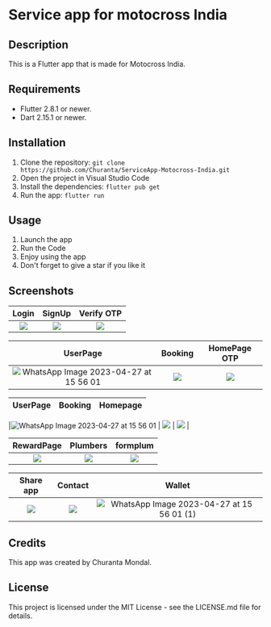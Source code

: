 # Service app for motocross India

## Description

This is a Flutter app that is made for Motocross India.

## Requirements

- Flutter 2.8.1 or newer.
- Dart 2.15.1 or newer.

## Installation

1. Clone the repository: `git clone https://github.com/Churanta/ServiceApp-Motocross-India.git`
2. Open the project in Visual Studio Code
3. Install the dependencies: `flutter pub get`
4. Run the app: `flutter run`

## Usage

1. Launch the app
2. Run the Code
3. Enjoy using the app
4. Don't forget to give a star if you like it

## Screenshots

|              Login               |              SignUp              |            Verify OTP            |
| :------------------------------: | :------------------------------: | :------------------------------: |
| ![](screenshots/screenshot1.jpg) | ![](screenshots/screenshot2.jpg) | ![](screenshots/screenshot3.jpg) |

|                                                                     UserPage                                                                     |             Booking              |           HomePage OTP           |
| :----------------------------------------------------------------------------------------------------------------------------------------------: | :------------------------------: | :------------------------------: |
| ![WhatsApp Image 2023-04-27 at 15 56 01](https://user-images.githubusercontent.com/83538805/234836847-c074a4c8-273f-448a-8777-2213b2b874fa.jpeg) | ![](screenshots/screenshot5.jpg) | ![](screenshots/screenshot6.jpg) |

| UserPage | Booking | Homepage |
| :------: | :-----: | :------: |

|![WhatsApp Image 2023-04-27 at 15 56 01](https://user-images.githubusercontent.com/83538805/234836847-c074a4c8-273f-448a-8777-2213b2b874fa.jpeg) | ![](screenshots/screenshot5.jpg) | ![](screenshots/screenshot6.jpg) |

|            RewardPage            |             Plumbers             |             formplum             |
| :------------------------------: | :------------------------------: | :------------------------------: |
| ![](screenshots/screenshot7.jpg) | ![](screenshots/screenshot8.jpg) | ![](screenshots/screenshot9.jpg) |

|             Share app             |              Contact              |                                                                        Wallet                                                                        |
| :-------------------------------: | :-------------------------------: | :--------------------------------------------------------------------------------------------------------------------------------------------------: |
| ![](screenshots/screenshot10.jpg) | ![](screenshots/screenshot11.jpg) | ![WhatsApp Image 2023-04-27 at 15 56 01 (1)](https://user-images.githubusercontent.com/83538805/234836842-89da4889-6094-4ccf-a626-46fb981f9b5d.jpeg) |

## Credits

This app was created by Churanta Mondal.

## License

This project is licensed under the MIT License - see the LICENSE.md file for details.
